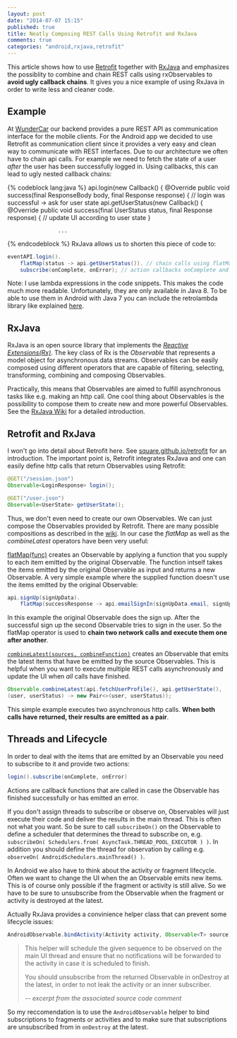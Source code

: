 ```yaml
---
layout: post
date: "2014-07-07 15:15"
published: true
title: Neatly Composing REST Calls Using Retrofit and RxJava
comments: true
categories: "android,rxjava,retrofit"
---
```


This article shows how to use [Retrofit](http://square.github.io/retrofit/) together with [RxJava](https://github.com/Netflix/RxJava) and emphasizes the possiblity to combine and chain REST calls using rxObservables to __avoid ugly callback chains__. It gives you a nice example of using RxJava in order to write less and cleaner code.
<!--more-->
## Example
At [WunderCar](http://www.wundercar.org) our backend provides a pure REST API as communication interface for the mobile clients. For the Android app we decided to use Retrofit as communication client since it provides a very easy and clean way to communicate with REST interfaces.
Due to our architecture we often have to chain api calls. For example we need to fetch the state of a user _after_ the user has been successfully logged in. Using callbacks, this can lead to ugly nested callback chains:

{% codeblock lang:java %}
api.login(new Callback<ResponseBody>() {
         	@Override
            public void success(final ResponseBody body, final Response response) {
            	// login was successful -> ask for user state
				api.getUserStatus(new Callback<UserStatus>() {
                    @Override
                    public void success(final UserStatus status, final Response response) {
                    	// update UI according to user state
					}

					...
{% endcodeblock %}
RxJava allows us to shorten this piece of code to:
```java
eventAPI.login().
	flatMap(status -> api.getUserStatus()). // chain calls using flatMap
    subscribe(onComplete, onError); // action callbacks onComplete and onError
```
Note: I use lambda expressions in the code snippets. This makes the code much more readable. Unfortunately, they are only available in Java 8. To be able to use them in Android with Java 7 you can include the retrolambda library like explained [here](http://zserge.com/blog/android-lambda.html).

## RxJava
RxJava is an open source library that implements the _[Reactive Extensions(Rx)](https://rx.codeplex.com/)_.
The key class of Rx is the _Observable_ that represents a model object for asynchronous data streams. Observables can be easily composed using different operators that are capable of filtering, selecting, transforming, combining and composing Observables.

Practically, this means that Observables are aimed to fulfill asynchronous tasks like e.g. making an http call. One cool thing about Observables is the possibility to compose them to create new and more powerful Observables. See the [RxJava Wiki](https://github.com/Netflix/RxJava/wiki) for a detailed introduction.

## Retrofit and RxJava
I won't go into detail about Retrofit here. See [square.github.io/retrofit](http://square.github.io/retrofit/) for an introduction. The important point is, Retrofit integrates RxJava and one can easily define http calls that return Observables using Retrofit:
```java
@GET("/session.json") 
Observable<LoginResponse> login();

@GET("/user.json") 
Observable<UserState> getUserState();
```
Thus, we don't even need to create our own Observables. We can just compose the Observables provided by Retrofit. There are many possible compositions as described in the [wiki](https://github.com/Netflix/RxJava/wiki/Observable). In our case the _flatMap_ as well as the _combineLatest_ operators have been very useful:

[flatMap(func)]( http://netflix.github.io/RxJava/javadoc/rx/Observable.html#flatMap\(rx.functions.Func1\) ) creates an Observable by applying a function that you supply to each item emitted by the original Observable. The function intself takes the items emitted by the original Observable as input and returns a new Observable.
A very simple example where the supplied function doesn't use the items emitted by the original Observable:
```java
api.signUp(signUpData).
	flatMap(successResponse -> api.emailSignIn(signUpData.email, signUpData.password))
```
In this example the original Observable does the sign up. After the successful sign up the second Observable tries to sign in the user. So the flatMap operator is used to __chain two network calls and execute them one after another__.

[`combineLatest(sources, combineFunction)`]( http://netflix.github.io/RxJava/javadoc/rx/Observable.html#combineLatest\(java.util.List,%20rx.functions.FuncN\) ) creates an Observable that emits the latest items that have be emitted by the source Observables. This is helpful when you want to execute multiple REST calls asynchronously and update the UI when _all_ calls have finished.
```java
Observable.combineLatest(api.fetchUserProfile(), api.getUserState(), 
(user, userStatus) -> new Pair<>(user, userStatus));
```
This simple example executes two asynchronous http calls. __When both calls have returned, their results are emitted as a pair__.

## Threads and Lifecycle
In order to deal with the items that are emitted by an Observable you need to subscribe to it and provide two actions:
```java
login().subscribe(onComplete, onError)
```
Actions are callback functions that are called in case the Observable has finished successfully or has emitted an error.

If you don't assign threads to subscribe or observe on, Observables will just execute their code and deliver the results in the main thread. This is often not what you want. So be sure to call `subscribeOn()` on the Observable to define a scheduler that determines the thread to subscribe on, e.g. `subscribeOn( Schedulers.from( AsyncTask.THREAD_POOL_EXECUTOR ) )`. In addition you should define the thread for observation by calling e.g.  `observeOn( AndroidSchedulers.mainThread() )`.

In Android we also have to think about the activity or fragment lifecycle. Often we want to change the UI when the an Observable emits new items. This is of course only possible if the fragment or activity is still alive. So we have to be sure to unsubscribe from the Observable when the fragment or activity is destroyed at the latest.

Actually RxJava provides a convinience helper class that can prevent some lifecycle issues:
```java
AndroidObservable.bindActivity(Activity activity, Observable<T> source)
```
> This helper will schedule the given sequence to be observed on the main UI thread and ensure that no notifications will be forwarded to the activity in case it is scheduled to finish.
>
> You should unsubscribe from the returned Observable in onDestroy at the latest, in order to not leak the activity or an inner subscriber.
>
> -- <cite>excerpt from the associated source code comment</cite>

So my reccomendation is to use the `AndroidObservable` helper to bind subscriptions to fragments or activities and to make sure that subscriptions are unsubscribed from in `onDestroy` at the latest.
